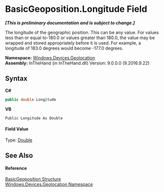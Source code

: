 # BasicGeoposition.Longitude Field
 _**\[This is preliminary documentation and is subject to change.\]**_

The longitude of the geographic position. This can be any value. For values less than or equal to-180.0 or values greater than 180.0, the value may be wrapped and stored appropriately before it is used. For example, a longitude of 183.0 degrees would become -177.0 degrees.

**Namespace:**&nbsp;<a href="N_Windows_Devices_Geolocation">Windows.Devices.Geolocation</a><br />**Assembly:**&nbsp;InTheHand (in InTheHand.dll) Version: 9.0.0.0 (9.2016.9.22)

## Syntax

**C#**<br />
``` C#
public double Longitude
```

**VB**<br />
``` VB
Public Longitude As Double
```


#### Field Value
Type: <a href="http://msdn2.microsoft.com/en-us/library/643eft0t" target="_blank">Double</a>

## See Also


#### Reference
<a href="T_Windows_Devices_Geolocation_BasicGeoposition">BasicGeoposition Structure</a><br /><a href="N_Windows_Devices_Geolocation">Windows.Devices.Geolocation Namespace</a><br />